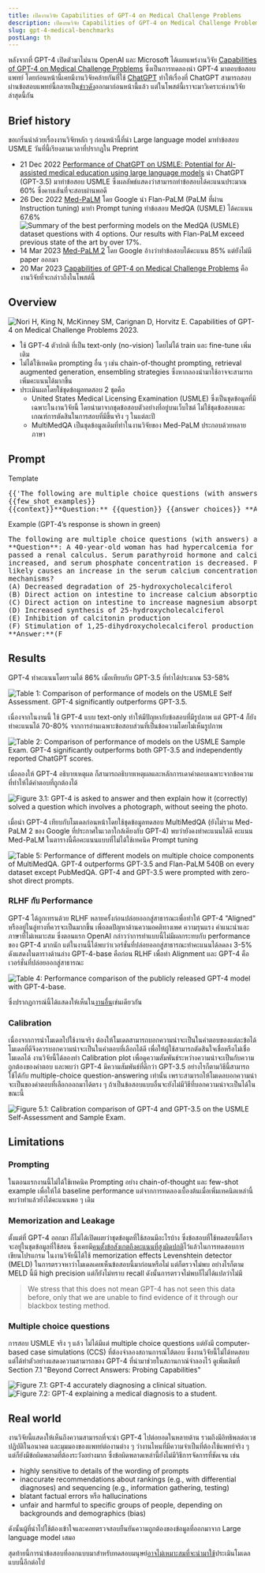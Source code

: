 ```yaml
---
title: เปิดงานวิจัย Capabilities of GPT-4 on Medical Challenge Problems
description: เปิดงานวิจัย Capabilities of GPT-4 on Medical Challenge Problems เมื่อทดลองใช้ GPT-4 มาตอบข้อสอบแพทย์ USMLE และชุดคำถามทางการแพทย์ MultiMedQA
slug: gpt-4-medical-benchmarks
postLang: th
---
```


หลังจากที่ GPT-4 เปิดตัวมาไม่นาน OpenAI และ Microsoft ได้เผยแพร่งานวิจัย [Capabilities of GPT-4 on Medical Challenge Problems](https://www.microsoft.com/en-us/research/publication/capabilities-of-gpt-4-on-medical-challenge-problems/) ซึ่งเป็นการทดลองนำ GPT-4 มาตอบข้อสอบแพทย์ โดยก่อนหน้านี้เคยมีงานวิจัยคล้ายกันที่ใช้ [ChatGPT](https://journals.plos.org/digitalhealth/article?id=10.1371/journal.pdig.0000198) ทำให้เรื่องที่ ChatGPT สามารถสอบผ่านข้อสอบแพทย์นี้กลายเป็น[ข่าว](https://www.blognone.com/node/132354)[ดัง](https://www.thedailybeast.com/chatgpt-passed-the-us-medical-licensing-exam-will-it-be-your-future-doctor)ออกมาก่อนหน้านี้แล้ว แต่ในโพสต์นี้เราจะมาวิเคราะห์งานวิจัยล่าสุดนี้กัน

## Brief history

ขอเกริ่นนำด้วยเรื่องงานวิจัยหลัก ๆ ก่อนหน้านี้ที่นำ Large language model มาทำข้อสอบ USMLE
วันที่นี้เรียงตามเวลาที่ปรากฎใน Preprint

- 21 Dec 2022 [Performance of ChatGPT on USMLE: Potential for AI-assisted medical education using large language models](https://journals.plos.org/digitalhealth/article?id=10.1371/journal.pdig.0000198) นำ ChatGPT (GPT-3.5) มาทำข้อสอบ USMLE ซึ่งผลลัพธ์แสดงว่าสามารถทำข้อสอบได้คะแนนประมาณ 60% ซึ่งคาบเส้นที่จะสอบผ่านพอดี
- 26 Dec 2022 [Med-PaLM](https://arxiv.org/abs/2212.13138) โดย Google นำ Flan-PaLM (PaLM ที่ผ่าน Instruction tuning) มาทำ Prompt tuning ทำข้อสอบ MedQA (USMLE) ได้คะแนน 67.6% ![Summary of the best performing models on the MedQA (USMLE) dataset questions with 4 options. Our results with
Flan-PaLM exceed previous state of the art by over 17%.](../2023-04-16-gpt-4-medical-benchmarks/med-palm.png)
- 14 Mar 2023 [Med-PaLM 2](https://blog.google/technology/health/ai-llm-medpalm-research-thecheckup/) โดย Google อ้างว่าทำข้อสอบได้คะแนน 85% แต่ยังไม่มี paper ออกมา
- 20 Mar 2023 [Capabilities of GPT-4 on Medical Challenge Problems](https://www.microsoft.com/en-us/research/publication/capabilities-of-gpt-4-on-medical-challenge-problems/) คืองานวิจัยที่จะกล่าวถึงในโพสต์นี้

## Overview

![Nori H, King N, McKinney SM, Carignan D, Horvitz E. Capabilities of GPT-4 on Medical Challenge Problems 2023.](../2023-04-16-gpt-4-medical-benchmarks/abstract.png)

- ใช้ GPT-4 ตัวปกติ ที่เป็น text-only (no-vision) โดยไม่ได้ train และ fine-tune เพิ่มเติม
- ไม่ได้ใช้เทคนิค prompting อื่น ๆ เช่น chain-of-thought
  prompting, retrieval augmented generation, ensembling strategies ซึ่งหากลองนำมาใช้อาจจะสามารถเพิ่มคะแนนได้มากขึ้น
- ประเมินผลโดยใช้ชุดข้อมูลทดสอบ 2 ชุดคือ
  - United States Medical Licensing Examination (USMLE) ซึ่งเป็นชุดข้อมูลที่มีเฉพาะในงานวิจัยนี้ โดยนำมาจากชุดข้อสอบตัวอย่างที่อยู่บนเว็บไซต์ ไม่ใช้ชุดข้อสอบและเกณฑ์การตัดสินในการสอบที่มีขึ้นจริง ๆ ในแต่ละปี
  - MultiMedQA เป็นชุดข้อมูลเดิมที่ทำในงานวิจัยของ Med-PaLM ประกอบด้วยหลายภาษา

## Prompt

Template

<pre>
{{'The following are multiple choice questions (with answers) about medical knowledge.
{{few_shot_examples}}
{{context}}**Question:** {{question}} {{answer_choices}} **Answer:**('}}
</pre>

Example (GPT-4’s response is shown in <span class="inline-block bg-green-500">green</span>)

<pre>
The following are multiple choice questions (with answers) about medical knowledge.
**Question**: A 40-year-old woman has had hypercalcemia for 1 year and recently
passed a renal calculus. Serum parathyroid hormone and calcium concentrations are
increased, and serum phosphate concentration is decreased. Parathyroid hormone most
likely causes an increase in the serum calcium concentration by which of the following
mechanisms?
(A) Decreased degradation of 25-hydroxycholecalciferol
(B) Direct action on intestine to increase calcium absorption
(C) Direct action on intestine to increase magnesium absorption
(D) Increased synthesis of 25-hydroxycholecalciferol
(E) Inhibition of calcitonin production
(F) Stimulation of 1,25-dihydroxycholecalciferol production
**Answer:**(<span class="inline-block bg-green-500">F</span>
</pre>

## Results

GPT-4 ทำคะแนนโดยรวมได้ 86% เมื่อเทียบกับ GPT-3.5 ที่ทำได้ประมาณ 53-58%

![Table 1: Comparison of performance of models on the USMLE Self Assessment. GPT-4 significantly outperforms GPT-3.5.](../2023-04-16-gpt-4-medical-benchmarks/table1-2.png)

เนื่องจากในงานนี้ ใช้ GPT-4 แบบ text-only ทำให้มีปัญหากับข้อสอบที่มีรูปภาพ แต่ GPT-4 ก็ยังทำคะแนนได้ 70-80% จากการอ่านเฉพาะข้อสอบส่วนที่เป็นข้อความโดยไม่เห็นรูปภาพ

![Table 2: Comparison of performance of models on the USMLE Sample Exam. GPT-4 significantly outperforms both GPT-3.5 and independently reported ChatGPT scores.](../2023-04-16-gpt-4-medical-benchmarks/table3.png)

เมื่อลองให้ GPT-4 อธิบายเหตุผล ก็สามารถอธิบายเหตุผลและหลักการเดาคำตอบเฉพาะจากข้อความที่ทำให้ได้คำตอบที่ถูกต้องได้

![Figure 3.1: GPT-4 is asked to answer and then explain how it (correctly) solved a question which involves a photograph, without seeing the photo.](../2023-04-16-gpt-4-medical-benchmarks/figure3.1.png)

เมื่อนำ GPT-4 เทียบกับโมเดลก่อนหน้าโดยใช้ชุดข้อมูลทดสอบ MultiMedQA (ยังไม่รวม Med-PaLM 2 ของ Google ที่ประกาศในเวลาใกล้เคียงกับ GPT-4) พบว่ายังคงทำคะแนนได้ดี
คะแนน Med-PaLM ในตารางนี้คือคะแนนแบบที่ไม่ได้ใช้เทคนิค Prompt tuning

![Table 5: Performance of different models on multiple choice components of MultiMedQA. GPT-4 outperforms GPT-3.5 and Flan-PaLM 540B on every dataset except PubMedQA. GPT-4 and GPT-3.5 were prompted with zero-shot direct prompts.](../2023-04-16-gpt-4-medical-benchmarks/table5.png)

### RLHF กับ Performance

GPT-4 ได้ถูกเทรนด้วย RLHF หลายครั้งก่อนปล่อยออกสู่สาธารณะเพื่อทำให้ GPT-4 "Aligned" หรืออยู่ในลู่ทางที่ควรจะเป็นมากขึ้น เพื่อลดปัญหาด้านความอคติทางเพศ ความรุนแรง คำแนะนำและภาษาที่ไม่เหมาะสม ซึ่งตอนแรก OpenAI กล่าวว่าการทำแบบนี้ไม่มีผลกระทบกับ performance ของ GPT-4 มากนัก แต่ในงานนี้ได้พบว่าเวอร์ชั่นที่ปล่อยออกสู่สาธารณะทำคะแนนได้ลดลง 3-5% ดังแสดงในตารางด้านล่าง GPT-4-base คือก่อน RLHF เพื่อทำ Alignment และ GPT-4 คือเวอร์ชั่นที่ปล่อยออกสู่สาธารณะ

![Table 4: Performance comparison of the publicly released GPT-4 model with GPT-4-base.](../2023-04-16-gpt-4-medical-benchmarks/table4.png)

ซึ่งปรากฏการณ์นี้ได้แสดงให้เห็นใน[งาน](https://twitter.com/ben_levinstein/status/1638537047076995072)[อื่น](https://www.thepromptreport.com/p/report-7-openai-took-fun-gpt4)เช่นเดียวกัน

### Calibration

เนื่องจากการนำโมเดลไปใช้งานจริง ต้องให้โมเดลสามารถบอกความน่าจะเป็นในคำตอบของแต่ละข้อได้ โมเดลที่ดีจึงควรบอกความน่าจะเป็นในคำตอบที่เลือกได้ดี เพื่อให้ผู้ใช้สามารถตัดสินใจเชื่อหรือไม่เชื่อโมเดลได้ งานวิจัยนี้ได้ลองทำ Calibration plot เพื่อดูความสัมพันธ์ระหว่างความน่าจะเป็นกับความถูกต้องของคำตอบ และพบว่า GPT-4 มีความสัมพันธ์ที่ดีกว่า GPT-3.5
อย่างไรก็ตามวิธีนี้สามารถใช้ได้กับ multiple-choice question-answering เท่านั้น เพราะสามารถให้โมเดลบอกความน่าจะเป็นของคำตอบที่เลือกออกมาได้ตรง ๆ ถ้าเป็นข้อสอบแบบอื่นจะยังไม่มีวิธีที่บอกความน่าจะเป็นได้ในขณะนี้

![Figure 5.1: Calibration comparison of GPT-4 and GPT-3.5 on the USMLE Self-Assessment and Sample Exam.](../2023-04-16-gpt-4-medical-benchmarks/figure5.1.png)

## Limitations

### Prompting

ในตอนแรกงานนี้ไม่ได้ใช้เทคนิค Prompting อย่าง chain-of-thought และ few-shot example เพื่อให้ได้ baseline performance แต่จากการทดลองเบื้องต้นเมื่อเพิ่มเทคนิตเหล่านี้พบว่าทำแล้วยังได้คะแนนพอ ๆ เดิม

### Memorization and Leakage

ตั้งแต่ที่ GPT-4 ออกมา ก็ไม่ได้เปิดเผยว่าชุดข้อมูลที่ใช้สอนมีอะไรบ้าง ซึ่งข้อสอบที่ใช้ทดสอบนี้ก็อาจจะอยู่ในชุดข้อมูลที่ใช้สอน ซึ่งเคยมี[คนตั้งข้อสังเกตถึงคะแนนที่สูงผิดปกติ](https://twitter.com/cHHillee/status/1635790330854526981)ไว้แล้วในการทดสอบการเขียนโปรแกรม
ในงานวิจัยนี้ได้ใช้ memorization effects Levenshtein detector (MELD) ในการตรวจหาว่าโมเดลเคยเห็นข้อสอบนี้มาก่อนหรือไม่ แต่ก็ตรวจไม่พบ อย่างไรก็ตาม MELD นี้มี high precision แต่ก็ยังไม่ทราบ recall ดังนั้นการตรวจไม่พบก็ไม่ได้แปลว่าไม่มี

> We stress that this does not mean GPT-4 has not seen this data before, only that we
> are unable to find evidence of it through our blackbox testing method.

### Multiple choice questions

การสอบ USMLE จริง ๆ แล้ว ไม่ได้มีแต่ multiple choice questions แต่ยังมี computer-based case simulations (CCS) ที่ต้องจำลองสถานการณ์โต้ตอบ ซึ่งงานวิจัยนี้ไม่ได้ทดสอบ แต่ได้ทำตัวอย่างแสดงความสามารถของ GPT-4 ที่นำมาช่วยในสถานกาณ์จำลองไว้ ดูเพิ่มเติมที่ Section 7.1 "Beyond Correct Answers: Probing Capabilities"

![Figure 7.1: GPT-4 accurately diagnosing a clinical situation.](../2023-04-16-gpt-4-medical-benchmarks/figure7.1.png) ![Figure 7.2: GPT-4 explaining a medical diagnosis to a student.](../2023-04-16-gpt-4-medical-benchmarks/figure7.2.png)

## Real world

งานวิจัยนี้แสดงให้เห็นถึงความสามารถที่จะนำ GPT-4 ไปต่อยอดในหลายด้าน รวมถึงมีอิทธิพลต่อเวชปฏิบัติในอนาคต และมุมมองของแพทย์ต่องานต่าง ๆ ว่างานไหนที่มีความจำเป็นที่ต้องใช้แพทย์จริง ๆ แต่ก็ยังมีข้อผิดพลาดที่ต้องระวังอย่างมาก ซึ่งข้อผิดพลาดเหล่านี้ยังไม่มีวิธีการจัดการที่ชัดเจน เช่น

- highly sensitive to details of the wording of prompts
- inaccurate recommendations about rankings (e.g., with differential diagnoses) and sequencing (e.g., information gathering, testing)
- blatant factual errors หรือ hallucinations
- unfair and harmful to specific groups of people, depending on backgrounds and demographics (bias)

ดังนั้นผู้ที่นำไปใช้ต้องเข้าใจและคอยตรวจสอบยืนยันความถูกต้องของข้อมูลที่ออกมาจาก Large language model เสมอ

สุดท้ายนี้การนำข้อสอบที่ออกแบบมาสำหรับทดสอบมนุษย์[อาจไม่เหมาะสม](https://datasets-benchmarks-proceedings.neurips.cc/paper/2021/hash/084b6fbb10729ed4da8c3d3f5a3ae7c9-Abstract-round2.html)[ที่จะนำมาใช้](https://aisnakeoil.substack.com/p/gpt-4-and-professional-benchmarks)ประเมินโมเดลแบบนี้อีกต่อไป

